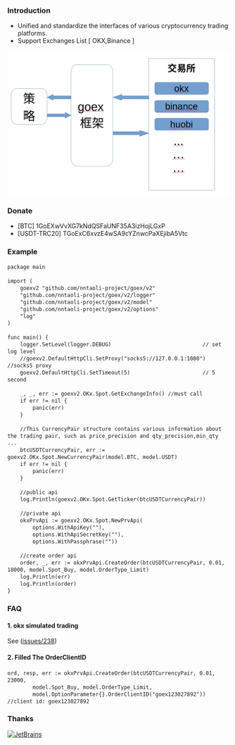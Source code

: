 ### Introduction
* Unified and standardize the interfaces of various cryptocurrency trading platforms.
* Support Exchanges List [ OKX,Binance ]

![goex](goex_struct.png)

### Donate
* [BTC] 1GoEXwVvXG7kNdQSFaUNF35A3izHojLGxP
* [USDT-TRC20] TGoExC6xvzE4wSA9cYZnwcPaXEjibA5Vtc

### Example

```golang
package main

import (
	goexv2 "github.com/nntaoli-project/goex/v2"
	"github.com/nntaoli-project/goex/v2/logger"
	"github.com/nntaoli-project/goex/v2/model"
	"github.com/nntaoli-project/goex/v2/options"
	"log"
)

func main() {
	logger.SetLevel(logger.DEBUG)                             // set log level
	//goexv2.DefaultHttpCli.SetProxy("socks5://127.0.0.1:1080") //socks5 proxy
	goexv2.DefaultHttpCli.SetTimeout(5)                       // 5 second

	_, _, err := goexv2.OKx.Spot.GetExchangeInfo() //must call
	if err != nil {
		panic(err)
	}
	
	//This CurrencyPair structure contains various information about the trading pair, such as price_precision and qty_precision,min_qty ...
	btcUSDTCurrencyPair, err := goexv2.OKx.Spot.NewCurrencyPair(model.BTC, model.USDT)
	if err != nil {
		panic(err)
	}
		
	//public api
	log.Println(goexv2.OKx.Spot.GetTicker(btcUSDTCurrencyPair))

	//private api
	okxPrvApi := goexv2.OKx.Spot.NewPrvApi(
		options.WithApiKey(""), 
		options.WithApiSecretKey(""), 
		options.WithPassphrase(""))
	
	//create order api
	order, _, err := okxPrvApi.CreateOrder(btcUSDTCurrencyPair, 0.01, 18000, model.Spot_Buy, model.OrderType_Limit)
	log.Println(err)
	log.Println(order)
}
```

### FAQ
#### 1. okx simulated trading
See ([issues/238](https://github.com/nntaoli-project/goex/issues/238))

#### 2. Filled The OrderClientID 

```
ord, resp, err := okxPrvApi.CreateOrder(btcUSDTCurrencyPair, 0.01, 23000,
		model.Spot_Buy, model.OrderType_Limit,
		model.OptionParameter{}.OrderClientID("goex123027892")) //client id: goex123027892
```

### Thanks
<a href="https://www.jetbrains.com/?from=goex"><img src="https://account.jetbrains.com/static/images/jetbrains-logo-inv.svg" height="120" alt="JetBrains"/></a>

